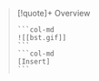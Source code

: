 > [!quote]+ Overview
> <!-- Multiline -->
>````col 
>```col-md 
> ![[bst.gif]]
>``` 
>```col-md 
>[Insert]
>``` 
>```` 
>
